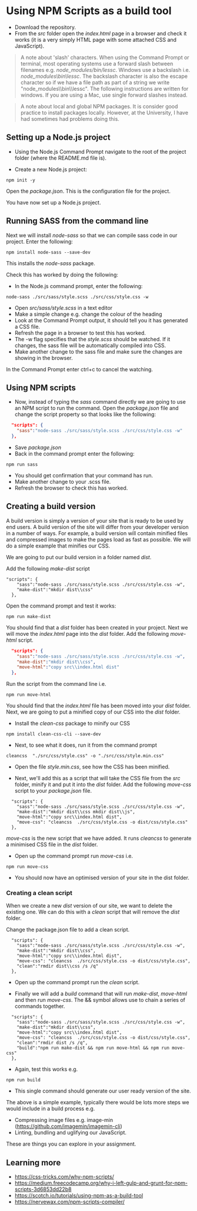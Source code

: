# Using NPM Scripts as a build tool

* Download the repository.
* From the *src* folder open the *index.html* page in a browser and check it works (it is a very simply HTML page with some attached CSS and JavaScript).

> A note about 'slash' characters. When using the Command Prompt or terminal, most operating systems use a forward slash between filenames e.g. *node_modules/bin/lessc*. Windows use a backslash i.e. *node_modules\bin\lessc*. The backslash character is also the escape character so if we have a file path as part of a string we write "node_modules\\\\bin\\\\lessc". The following instructions are written for windows. If you are using a Mac, use single forward slashes instead.

> A note about local and global NPM packages. It is consider good practice to install packages locally. However, at the University, I have had sometimes had problems doing this.

## Setting up a Node.js project
* Using the Node.js Command Prompt navigate to the root of the project folder (where the README.md file is).

* Create a new Node.js project:

```
npm init -y
```
Open the *package.json*. This is the configuration file for the project.

You have now set up a Node.js project.

## Running SASS from the command line

Next we will install *node-sass* so that we can compile sass code in our project. Enter the following:

```
npm install node-sass --save-dev

```

This installs the *node-sass* package.

Check this has worked by doing the following:

* In the Node.js command prompt, enter the following:

```
node-sass ./src/sass/style.scss ./src/css/style.css -w
```

* Open *src/sass/style.scss* in a text editor
* Make a simple change e.g. change the colour of the heading
* Look at the Command Prompt output, it should tell you it has generated a CSS file.
* Refresh the page in a browser to test this has worked.
* The -w flag specifies that the *style.scss* should be watched. If it changes, the sass file will be automatically compiled into CSS.
* Make another change to the sass file and make sure the changes are showing in the browser.

In the Command Prompt enter ctrl+c to cancel the watching.

## Using NPM scripts

* Now, instead of typing the *sass* command directly we are going to use an NPM script to run the command. Open the *package.json* file and change the script property so that looks like the following:

```json
  "scripts": {
    "sass":"node-sass ./src/sass/style.scss ./src/css/style.css -w"
  },
```

* Save *package.json*
* Back in the command prompt enter the following:

```
npm run sass
```

* You should get confirmation that your command has run.
* Make another change to your .scss file.
* Refresh the browser to check this has worked.


## Creating a build version
A build version is simply a version of your site that is ready to be used by end users. A build version of the site will differ from your developer version in a number of ways. For example, a build version will contain minified files and compressed images to make the pages load as fast as possible. We will do a simple example that minifies our CSS.

We are going to put our build version in a folder named *dist*.

Add the following *make-dist* script
```
"scripts": {
    "sass":"node-sass ./src/sass/style.scss ./src/css/style.css -w",
    "make-dist":"mkdir dist\\css"
  },
```
Open the command prompt and test it works:
```
npm run make-dist
```
You should find that a *dist* folder has been created in your project.
Next we will move the *index.html* page into the *dist* folder.
Add the following *move-html* script.

```json
  "scripts": {
    "sass":"node-sass ./src/sass/style.scss ./src/css/style.css -w",
    "make-dist":"mkdir dist\\css",
    "move-html":"copy src\\index.html dist"
  },
```

Run the script from the command line i.e.
```
npm run move-html
```

You should find that the *index.html* file has been moved into your *dist* folder. Next, we are going to put a minified copy of our CSS into the *dist* folder.

* Install the *clean-css* package to minify our CSS
```
npm install clean-css-cli --save-dev
```
* Next, to see what it does, run it from the command prompt
```
cleancss  "./src/css/style.css" -o "./src/css/style.min.css"
```
* Open the file *style.min.css*, see how the CSS has been minified.

* Next, we'll add this as a script that will take the CSS file from the *src* folder, minify it and put it into the *dist* folder. Add the following *move-css* script to your *package.json* file.

```
  "scripts": {
    "sass":"node-sass ./src/sass/style.scss ./src/css/style.css -w",
    "make-dist":"mkdir dist\\css mkdir dist\\js",
    "move-html":"copy src\\index.html dist",
    "move-css": "cleancss  ./src/css/style.css -o dist/css/style.css"
  },
```

*move-css* is the new script that we have added. It runs *cleancss* to generate a minimised CSS file in the *dist* folder.

* Open up the command prompt run *move-css* i.e.
```
npm run move-css
```

* You should now have an optimised version of your site in the dist folder.

### Creating a clean script
When we create a new *dist* version of our site, we want to delete the existing one. We can do this with a *clean* script that will remove the *dist* folder.

Change the package.json file to add a clean script.
```
  "scripts": {
    "sass":"node-sass ./src/sass/style.scss ./src/css/style.css -w",
    "make-dist":"mkdir dist\\css",
    "move-html":"copy src\\index.html dist",
    "move-css": "cleancss  ./src/css/style.css -o dist/css/style.css",
    "clean":"rmdir dist\\css /s /q"
  },
```

* Open up the command prompt run the *clean* script.

* Finally we will add a *build* command that will run *make-dist*, *move-html* and then run *move-css*. The && symbol allows use to chain a series of commands together.

```
  "scripts": {
    "sass":"node-sass ./src/sass/style.scss ./src/css/style.css -w",
    "make-dist":"mkdir dist\\css",
    "move-html":"copy src\\index.html dist",
    "move-css": "cleancss  ./src/css/style.css -o dist/css/style.css",
    "clean":"rmdir dist /s /q",
    "build":"npm run make-dist && npm run move-html && npm run move-css"
  },

```
* Again, test this works e.g.
```
npm run build
```
* This single command should generate our user ready version of the site.

The above is a simple example, typically there would be lots more steps we would include in a build process e.g.
* Compressing image files e.g. image-min (https://github.com/imagemin/imagemin-cli)
* Linting, bundling and uglifying our JavaScript.

These are things you can explore in your assignment.

## Learning more
* https://css-tricks.com/why-npm-scripts/
* https://medium.freecodecamp.org/why-i-left-gulp-and-grunt-for-npm-scripts-3d6853dd22b8
* https://scotch.io/tutorials/using-npm-as-a-build-tool
* https://nervewax.com/npm-scripts-compiler/
